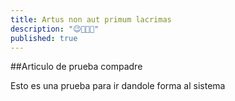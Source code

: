 ```yaml
---
title: Artus non aut primum lacrimas
description: "😉💪🏼⏰"
published: true
---
```


##Articulo de prueba compadre

Esto es una prueba para ir dandole forma al sistema
